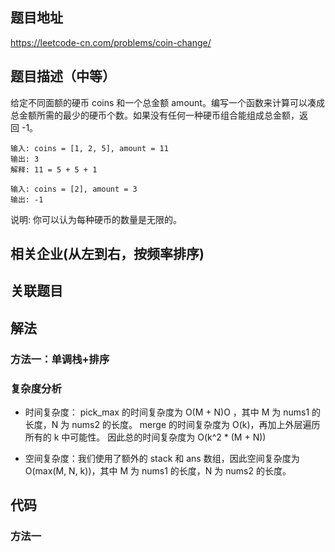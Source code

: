 ## 题目地址
<https://leetcode-cn.com/problems/coin-change/>

## 题目描述（中等）

给定不同面额的硬币 coins 和一个总金额 amount。编写一个函数来计算可以凑成总金额所需的最少的硬币个数。如果没有任何一种硬币组合能组成总金额，返回 -1。

```
输入: coins = [1, 2, 5], amount = 11
输出: 3 
解释: 11 = 5 + 5 + 1

输入: coins = [2], amount = 3
输出: -1
```

说明:
你可以认为每种硬币的数量是无限的。


## 相关企业(从左到右，按频率排序)

## 关联题目

## 解法
### 方法一：单调栈+排序


### 复杂度分析
* 时间复杂度： pick_max 的时间复杂度为 O(M + N)O ，其中 M 为 nums1 的长度，N 为 nums2 的长度。 merge 的时间复杂度为 O(k)，再加上外层遍历所有的 k 中可能性。
因此总的时间复杂度为 O(k^2 * (M + N))

* 空间复杂度：我们使用了额外的 stack 和 ans 数组，因此空间复杂度为 O(max(M, N, k))，其中 M 为 nums1 的长度，N 为 nums2 的长度。

## 代码

### 方法一
